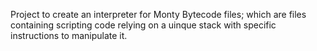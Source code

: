 Project to create an interpreter for Monty Bytecode files; which are files containing scripting code relying on a uinque stack with specific instructions to manipulate it.

